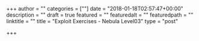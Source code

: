 +++
author = ""
categories = [""]
date = "2018-01-18T02:57:47+00:00"
description = ""
draft = true
featured = ""
featuredalt = ""
featuredpath = ""
linktitle = ""
title = "Exploit Exercises - Nebula Level03"
type = "post"

+++
